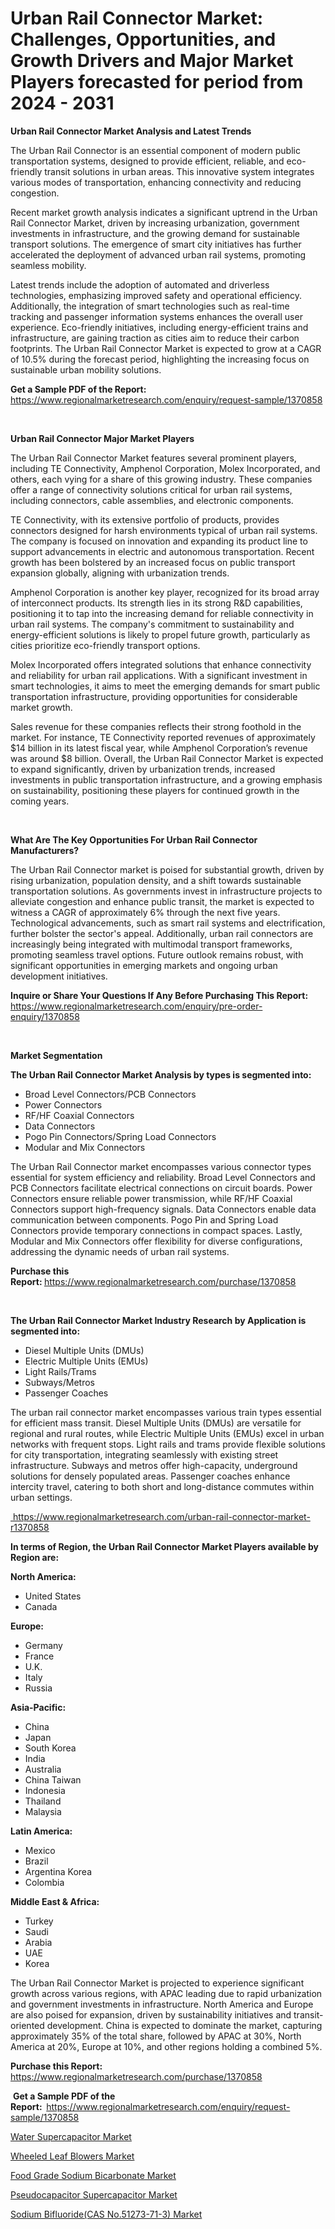 <p><h1>Urban Rail Connector Market: Challenges, Opportunities, and Growth Drivers and Major Market Players forecasted for period from 2024 - 2031</h1></p><p><strong>Urban Rail Connector Market Analysis and Latest Trends</strong></p>
<p><p>The Urban Rail Connector is an essential component of modern public transportation systems, designed to provide efficient, reliable, and eco-friendly transit solutions in urban areas. This innovative system integrates various modes of transportation, enhancing connectivity and reducing congestion. </p><p>Recent market growth analysis indicates a significant uptrend in the Urban Rail Connector Market, driven by increasing urbanization, government investments in infrastructure, and the growing demand for sustainable transport solutions. The emergence of smart city initiatives has further accelerated the deployment of advanced urban rail systems, promoting seamless mobility. </p><p>Latest trends include the adoption of automated and driverless technologies, emphasizing improved safety and operational efficiency. Additionally, the integration of smart technologies such as real-time tracking and passenger information systems enhances the overall user experience. Eco-friendly initiatives, including energy-efficient trains and infrastructure, are gaining traction as cities aim to reduce their carbon footprints. The Urban Rail Connector Market is expected to grow at a CAGR of 10.5% during the forecast period, highlighting the increasing focus on sustainable urban mobility solutions.</p></p>
<p><strong>Get a Sample PDF of the Report:&nbsp;</strong> <a href="https://www.regionalmarketresearch.com/enquiry/request-sample/1370858">https://www.regionalmarketresearch.com/enquiry/request-sample/1370858</a></p>
<p>&nbsp;</p>
<p><strong>Urban Rail Connector Major Market Players</strong></p>
<p><p>The Urban Rail Connector Market features several prominent players, including TE Connectivity, Amphenol Corporation, Molex Incorporated, and others, each vying for a share of this growing industry. These companies offer a range of connectivity solutions critical for urban rail systems, including connectors, cable assemblies, and electronic components.</p><p>TE Connectivity, with its extensive portfolio of products, provides connectors designed for harsh environments typical of urban rail systems. The company is focused on innovation and expanding its product line to support advancements in electric and autonomous transportation. Recent growth has been bolstered by an increased focus on public transport expansion globally, aligning with urbanization trends.</p><p>Amphenol Corporation is another key player, recognized for its broad array of interconnect products. Its strength lies in its strong R&D capabilities, positioning it to tap into the increasing demand for reliable connectivity in urban rail systems. The company's commitment to sustainability and energy-efficient solutions is likely to propel future growth, particularly as cities prioritize eco-friendly transport options.</p><p>Molex Incorporated offers integrated solutions that enhance connectivity and reliability for urban rail applications. With a significant investment in smart technologies, it aims to meet the emerging demands for smart public transportation infrastructure, providing opportunities for considerable market growth.</p><p>Sales revenue for these companies reflects their strong foothold in the market. For instance, TE Connectivity reported revenues of approximately $14 billion in its latest fiscal year, while Amphenol Corporation’s revenue was around $8 billion. Overall, the Urban Rail Connector Market is expected to expand significantly, driven by urbanization trends, increased investments in public transportation infrastructure, and a growing emphasis on sustainability, positioning these players for continued growth in the coming years.</p></p>
<p>&nbsp;</p>
<p><strong>What Are The Key Opportunities For Urban Rail Connector Manufacturers?</strong></p>
<p><p>The Urban Rail Connector market is poised for substantial growth, driven by rising urbanization, population density, and a shift towards sustainable transportation solutions. As governments invest in infrastructure projects to alleviate congestion and enhance public transit, the market is expected to witness a CAGR of approximately 6% through the next five years. Technological advancements, such as smart rail systems and electrification, further bolster the sector's appeal. Additionally, urban rail connectors are increasingly being integrated with multimodal transport frameworks, promoting seamless travel options. Future outlook remains robust, with significant opportunities in emerging markets and ongoing urban development initiatives.</p></p>
<p><strong>Inquire or Share Your Questions If Any Before Purchasing This Report:</strong> <a href="https://www.regionalmarketresearch.com/enquiry/pre-order-enquiry/1370858">https://www.regionalmarketresearch.com/enquiry/pre-order-enquiry/1370858</a></p>
<p>&nbsp;</p>
<p><strong>Market Segmentation</strong></p>
<p><strong>The Urban Rail Connector Market Analysis by types is segmented into:</strong></p>
<p><ul><li>Broad Level Connectors/PCB Connectors</li><li>Power Connectors</li><li>RF/HF Coaxial Connectors</li><li>Data Connectors</li><li>Pogo Pin Connectors/Spring Load Connectors</li><li>Modular and Mix Connectors</li></ul></p>
<p><p>The Urban Rail Connector market encompasses various connector types essential for system efficiency and reliability. Broad Level Connectors and PCB Connectors facilitate electrical connections on circuit boards. Power Connectors ensure reliable power transmission, while RF/HF Coaxial Connectors support high-frequency signals. Data Connectors enable data communication between components. Pogo Pin and Spring Load Connectors provide temporary connections in compact spaces. Lastly, Modular and Mix Connectors offer flexibility for diverse configurations, addressing the dynamic needs of urban rail systems.</p></p>
<p><strong>Purchase this Report:&nbsp;</strong><a href="https://www.regionalmarketresearch.com/purchase/1370858">https://www.regionalmarketresearch.com/purchase/1370858</a></p>
<p>&nbsp;</p>
<p><strong>The Urban Rail Connector Market Industry Research by Application is segmented into:</strong></p>
<p><ul><li>Diesel Multiple Units (DMUs)</li><li>Electric Multiple Units (EMUs)</li><li>Light Rails/Trams</li><li>Subways/Metros</li><li>Passenger Coaches</li></ul></p>
<p><p>The urban rail connector market encompasses various train types essential for efficient mass transit. Diesel Multiple Units (DMUs) are versatile for regional and rural routes, while Electric Multiple Units (EMUs) excel in urban networks with frequent stops. Light rails and trams provide flexible solutions for city transportation, integrating seamlessly with existing street infrastructure. Subways and metros offer high-capacity, underground solutions for densely populated areas. Passenger coaches enhance intercity travel, catering to both short and long-distance commutes within urban settings.</p></p>
<p><a href="https://www.regionalmarketresearch.com/urban-rail-connector-market-r1370858">&nbsp;https://www.regionalmarketresearch.com/urban-rail-connector-market-r1370858</a></p>
<p><strong>In terms of Region, the Urban Rail Connector Market Players available by Region are:</strong></p>
<p>
    <p> <strong> North America: </strong>
        <ul>
            <li>United States</li>
            <li>Canada</li>
        </ul>
        </p> 
    <p> <strong> Europe: </strong>
        <ul>
            <li>Germany</li>
            <li>France</li>
            <li>U.K.</li>
            <li>Italy</li>
            <li>Russia</li>
        </ul>
        </p> 
    <p> <strong> Asia-Pacific: </strong>
        <ul>
            <li>China</li>
            <li>Japan</li>
            <li>South Korea</li>
            <li>India</li>
            <li>Australia</li>
            <li>China Taiwan</li>
            <li>Indonesia</li>
            <li>Thailand</li>
            <li>Malaysia</li>
        </ul>
        </p> 
    <p> <strong> Latin America: </strong>
        <ul>
            <li>Mexico</li>
            <li>Brazil</li>
            <li>Argentina Korea</li>
            <li>Colombia</li>
        </ul>
        </p> 
    <p> <strong> Middle East & Africa: </strong>
        <ul>
            <li>Turkey</li>
            <li>Saudi</li>
            <li>Arabia</li>
            <li>UAE</li>
            <li>Korea</li>
        </ul>
    </p>
    </p>
<p><p>The Urban Rail Connector Market is projected to experience significant growth across various regions, with APAC leading due to rapid urbanization and government investments in infrastructure. North America and Europe are also poised for expansion, driven by sustainability initiatives and transit-oriented development. China is expected to dominate the market, capturing approximately 35% of the total share, followed by APAC at 30%, North America at 20%, Europe at 10%, and other regions holding a combined 5%.</p></p>
<p><strong>Purchase this Report: </strong><a href="https://www.regionalmarketresearch.com/purchase/1370858">https://www.regionalmarketresearch.com/purchase/1370858</a></p>
<p>&nbsp;<strong>Get a Sample PDF of the Report:&nbsp;&nbsp;</strong><a href="https://www.regionalmarketresearch.com/enquiry/request-sample/1370858">https://www.regionalmarketresearch.com/enquiry/request-sample/1370858</a></p>
<p><strong></strong></p>
<p><p><a href="https://medium.com/@miaananta712_28834/global-perspectives-on-water-supercapacitor-market-trends-and-forecast-2024-2031-fe285259dd65">Water Supercapacitor Market</a></p><p><a href="https://www.linkedin.com/pulse/wheeled-leaf-blowers-market-size-share-trends-analysis-report-rmjkc">Wheeled Leaf Blowers Market</a></p><p><a href="https://issuu.com/reportprime-2/docs/food-grade-sodium-bicarbonate-marke_d25aed23672a0a">Food Grade Sodium Bicarbonate Market</a></p><p><a href="https://medium.com/@miaananta712_28834/pseudocapacitor-supercapacitor-market-outlook-market-share-analysis-growth-trends-market-15139694ed0c?postPublishedType=repub">Pseudocapacitor Supercapacitor Market</a></p><p><a href="https://issuu.com/reportprime-2/docs/sodium-bifluoridecas-no51273-71-3-m_56dd9fa4b99874">Sodium Bifluoride(CAS No.51273-71-3) Market</a></p></p>